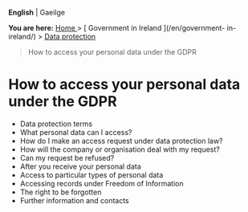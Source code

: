 **English** |  Gaeilge 

**You are here:** [ Home ](/en/) > [ Government in Ireland ](/en/government-
in-ireland/) > [ Data protection ](/en/government-in-ireland/data-protection/)
> How to access your personal data under the GDPR

#  How to access your personal data under the GDPR

  * Data protection terms 
  * What personal data can I access? 
  * How do I make an access request under data protection law? 
  * How will the company or organisation deal with my request? 
  * Can my request be refused? 
  * After you receive your personal data 
  * Access to particular types of personal data 
  * Accessing records under Freedom of Information 
  * The right to be forgotten 
  * Further information and contacts 
